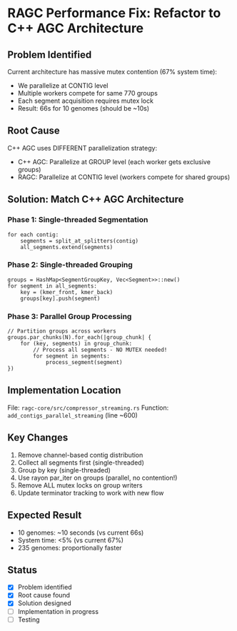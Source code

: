 # RAGC Performance Fix: Refactor to C++ AGC Architecture

## Problem Identified
Current architecture has massive mutex contention (67% system time):
- We parallelize at CONTIG level
- Multiple workers compete for same 770 groups  
- Each segment acquisition requires mutex lock
- Result: 66s for 10 genomes (should be ~10s)

## Root Cause
C++ AGC uses DIFFERENT parallelization strategy:
- C++ AGC: Parallelize at GROUP level (each worker gets exclusive groups)
- RAGC: Parallelize at CONTIG level (workers compete for shared groups)

## Solution: Match C++ AGC Architecture

### Phase 1: Single-threaded Segmentation
```
for each contig:
    segments = split_at_splitters(contig)
    all_segments.extend(segments)
```

### Phase 2: Single-threaded Grouping  
```
groups = HashMap<SegmentGroupKey, Vec<Segment>>::new()
for segment in all_segments:
    key = (kmer_front, kmer_back)
    groups[key].push(segment)
```

### Phase 3: Parallel Group Processing
```
// Partition groups across workers
groups.par_chunks(N).for_each(|group_chunk| {
    for (key, segments) in group_chunk:
        // Process all segments - NO MUTEX needed!
        for segment in segments:
            process_segment(segment)
})
```

## Implementation Location
File: `ragc-core/src/compressor_streaming.rs`
Function: `add_contigs_parallel_streaming` (line ~600)

## Key Changes
1. Remove channel-based contig distribution
2. Collect all segments first (single-threaded)
3. Group by key (single-threaded)
4. Use rayon par_iter on groups (parallel, no contention!)
5. Remove ALL mutex locks on group writers
6. Update terminator tracking to work with new flow

## Expected Result
- 10 genomes: ~10 seconds (vs current 66s)
- System time: <5% (vs current 67%)
- 235 genomes: proportionally faster

## Status
- [x] Problem identified
- [x] Root cause found  
- [x] Solution designed
- [ ] Implementation in progress
- [ ] Testing
